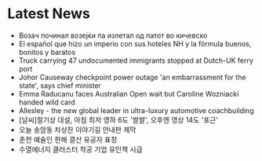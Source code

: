 # Latest News
-  Возач починал возејќи па излетал од патот во кичевско
-  El español que hizo un imperio con sus hoteles NH y la fórmula buenos, bonitos y baratos
-  Truck carrying 47 undocumented immigrants stopped at Dutch-UK ferry port
-  Johor Causeway checkpoint power outage 'an embarrassment for the state', says chief minister
-  Emma Raducanu faces Australian Open wait but Caroline Wozniacki handed wild card
-  Allesley - the new global leader in ultra-luxury automotive coachbuilding
-  [날씨]절기상 대설, 아침 최저 영하 6도 '쌀쌀', 오후엔 영상 14도 '포근'
-  오늘 송암동 차상찬 이야기길 안내판 제막
-  춘천 예술인 한해 결산 유공자 표창
-  수열에너지 클러스터 착공 기업 유인책 시급
